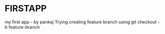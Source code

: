 # FIRSTAPP
my first app - by pankaj
Trying creating feature branch using git checkout -b feature-branch
